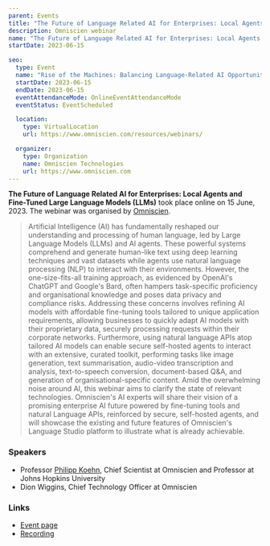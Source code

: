 ```yaml
---
parent: Events
title: "The Future of Language Related AI for Enterprises: Local Agents and Fine-Tuned Large Language Models (LLMs)"
description: Omniscien webinar
name: "The Future of Language Related AI for Enterprises: Local Agents and Fine-Tuned Large Language Models (LLMs)"
startDate: 2023-06-15

seo:
  type: Event
  name: "Rise of the Machines: Balancing Language-Related AI Opportunities and Risks"
  startDate: 2023-06-15
  endDate: 2023-06-15
  eventAttendanceMode: OnlineEventAttendanceMode
  eventStatus: EventScheduled

  location:
    type: VirtualLocation
    url: https://www.omniscien.com/resources/webinars/

  organizer:
    type: Organization
    name: Omniscien Technologies
    url: https://www.omniscien.com
---
```


**The Future of Language Related AI for Enterprises: Local Agents and Fine-Tuned Large Language Models (LLMs)** took place online on 15 June, 2023.
The webinar was organised by [Omniscien](/companies#omniscien-technologies).

> Artificial Intelligence (AI) has fundamentally reshaped our understanding and processing of human language, led by Large Language Models (LLMs) and AI agents. These powerful systems comprehend and generate human-like text using deep learning techniques and vast datasets while agents use natural language processing (NLP) to interact with their environments. However, the one-size-fits-all training approach, as evidenced by OpenAI's ChatGPT and Google's Bard, often hampers task-specific proficiency and organisational knowledge and poses data privacy and compliance risks.
> Addressing these concerns involves refining AI models with affordable fine-tuning tools tailored to unique application requirements, allowing businesses to quickly adapt AI models with their proprietary data, securely processing requests within their corporate networks. Furthermore, using natural language APIs atop tailored AI models can enable secure self-hosted agents to interact with an extensive, curated toolkit, performing tasks like image generation, text summarisation, audio-video transcription and analysis, text-to-speech conversion, document-based Q&A, and generation of organisational-specific content. 
> Amid the overwhelming noise around AI, this webinar aims to clarify the state of relevant technologies. Omniscien's AI experts will share their vision of a promising enterprise AI future powered by fine-tuning tools and natural Language APIs, reinforced by secure, self-hosted agents, and will showcase the existing and future features of Omniscien's Language Studio platform to illustrate what is already achievable.



### Speakers

- Professor [Philipp Koehn](/philipp-koehn), Chief Scientist at Omniscien and Professor at Johns Hopkins University
- Dion Wiggins, Chief Technology Officer at Omniscien


### Links

- [Event page](https://www.omniscien.com/resources/webinars/)
- [Recording](https://www.omniscien.com/resources/webinars/)
